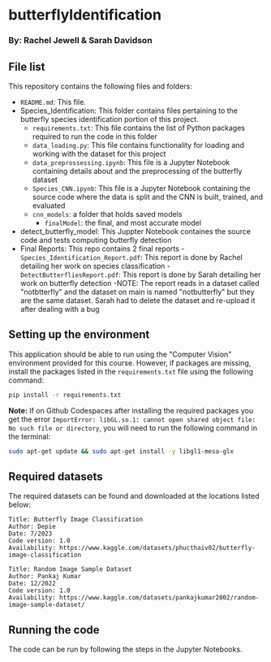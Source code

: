 # butterflyIdentification

### By: Rachel Jewell & Sarah Davidson

## File list

This repository contains the following files and folders:

- `README.md`: This file.
- Species_Identification: This folder contains files pertaining to the butterfly species identification portion of this project.
    - `requirements.txt`: This file contains the list of Python packages required to run the code in this folder
    - `data_loading.py`: This file contains functionality for loading and working with the dataset for this project
    - `data_preprossessing.ipynb`: This file is a Jupyter Notebook containing details about and the preprocessing of the butterfly dataset
    - `Species_CNN.ipynb`: This file is a Jupyter Notebook containing the source code where the data is split and the CNN is built, trained, and evaluated
    - `cnn_models`: a folder that holds saved models
        - `finalModel`: the final, and most accurate model
- detect_butterfly_model: This Juppter Notebook containes the source code and tests computing butterfly detection
- Final Reports: This repo contains 2 final reports
      - `Species_Identification_Report.pdf`: This report is done by Rachel detailing her work on species classification
      - `DetectButterfliesReport.pdf`: This report is done by Sarah detailing her work on butterfly detection
              -NOTE: The report reads in a dataset called "notbtterfly" and the dataset on main is named "notbutterfly" but they are the same dataset. Sarah had to delete the
                      dataset and re-upload it after dealing with a bug
  
      
  

## Setting up the environment

This application should be able to run using the "Computer Vision" environment provided for this course. However, if packages are missing, install the packages listed in the `requirements.txt` file using the following command:


```bash
pip install -r requirements.txt
```

**Note:** If on Github Codespaces after installing the required packages you get the error `ImportError: libGL.so.1: cannot open shared object file: No such file or directory`, you will need to run the following command in the terminal:

```bash
sudo apt-get update && sudo apt-get install -y libgl1-mesa-glx
```

## Required datasets

The required datasets can be found and downloaded at the locations listed below:

    Title: Butterfly Image Classification
    Author: Depie
    Date: 7/2023
    Code version: 1.0
    Availability: https://www.kaggle.com/datasets/phucthaiv02/butterfly-image-classification

    Title: Random Image Sample Dataset
    Author: Pankaj Kumar
    Date: 12/2022
    Code version: 1.0
    Availability: https://www.kaggle.com/datasets/pankajkumar2002/random-image-sample-dataset/

## Running the code

The code can be run by following the steps in the Jupyter Notebooks.
